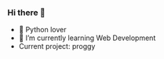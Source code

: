 ### Hi there 👋

- 🐍 Python lover
- 🌱 I’m currently learning Web Development
- Current project: proggy
